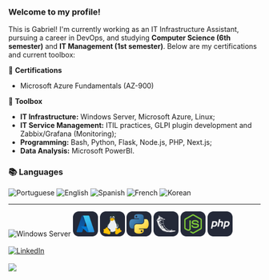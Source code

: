 ### Welcome to my profile!

This is Gabriel! I'm currently working as an IT Infrastructure Assistant, pursuing a career in DevOps, and studying **Computer Science (6th semester)** and **IT Management (1st semester)**. Below are my certifications and current toolbox:

📜 **Certifications**
<ul>
    <li>Microsoft Azure Fundamentals (AZ-900)</li>
</ul>

🧰 **Toolbox**
<ul>
    <li><strong>IT Infrastructure:</strong> Windows Server, Microsoft Azure, Linux;</li>
    <li><strong>IT Service Management:</strong> ITIL practices, GLPI plugin development and Zabbix/Grafana (Monitoring);</li>
    <li><strong>Programming:</strong> Bash, Python, Flask, Node.js, PHP, Next.js;</li>
    <li><strong>Data Analysis:</strong> Microsoft PowerBI.</li>
</ul>

### 📚 Languages
<div>
    <img height='50em' src='https://cdn.countryflags.com/thumbs/brazil/flag-400.png' alt='Portuguese'>
    <img height='50em' src='https://cdn.countryflags.com/thumbs/united-states-of-america/flag-400.png' alt='English'>
    <img height='50em' src='https://cdn.countryflags.com/thumbs/spain/flag-400.png' alt='Spanish'>
    <img height='50em' src='https://cdn.countryflags.com/thumbs/france/flag-400.png' alt='French'>
    <img height='50em' src='https://cdn.countryflags.com/thumbs/south-korea/flag-400.png' alt='Korean'>
</div> 

---

<div>
    <img height='50em' src='https://github.com/tandpfun/skill-icons/blob/main/icons/Windows-Dark.svg' alt='Windows Server'>
    <img height='50em' src='https://github.com/tandpfun/skill-icons/blob/main/icons/Azure-Dark.svg' alt='Microsoft Azure'>
    <img height='50em' src='https://github.com/tandpfun/skill-icons/blob/main/icons/Linux-Dark.svg' alt='Linux'>
    <img height='50em' src='https://github.com/tandpfun/skill-icons/blob/main/icons/Python-Dark.svg' alt='Python'>
    <img height='50em' src='https://github.com/tandpfun/skill-icons/blob/main/icons/Flask-Dark.svg' alt='Flask'>
    <img height='50em' src='https://github.com/tandpfun/skill-icons/blob/main/icons/NodeJS-Dark.svg' alt='Node.js'>
    <img height='50em' src='https://github.com/tandpfun/skill-icons/blob/main/icons/PHP-Dark.svg' alt='PHP'>
</div>

<br>
<a href="https://www.linkedin.com/in/gabrielfmchaves" target="_blank">
    <img src="https://img.shields.io/badge/-LinkedIn-%230077B5?style=for-the-badge&logo=linkedin&logoColor=white" alt="LinkedIn">
</a>

<br>
<br>
<div>
    <img height="150em" src="https://github-readme-stats.vercel.app/api/top-langs/?username=gabchavesdev&layout=compact&theme=highcontrast">
</div>
<br>
